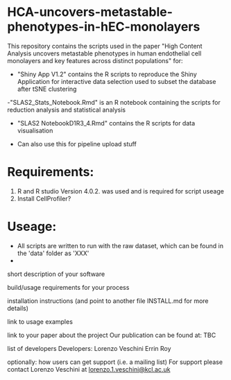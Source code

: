 # HCA-uncovers-metastable-phenotypes-in-hEC-monolayers

This repository contains the scripts used in the paper "High Content Analysis uncovers metastable phenotypes in human endothelial cell monolayers and key features across distinct populations" for: 

- "Shiny App V1.2" contains the R scripts to reproduce the Shiny Application for interactive data selection 
 used to subset the database after tSNE clustering 
 
-"SLAS2_Stats_Notebook.Rmd" is an R notebook containing the scripts for reduction analysis and statistical analysis 

- "SLAS2 NotebookD1R3_4.Rmd" contains the R scripts for data visualisation

- Can also use this for pipeline upload stuff 

# Requirements: 
1. R and R studio Version 4.0.2. was used and is required for script useage 
2. Install CellProfiler? 

# Useage: 
- All scripts are written to run with the raw dataset, which can be found in the 'data' folder as 'XXX'
-

short description of your software

build/usage requirements for your process

installation instructions (and point to another file INSTALL.md for more details)

link to usage examples

link to your paper about the project
Our publication can be found at: TBC 

list of developers
Developers:
Lorenzo Veschini
Errin Roy 

optionally: how users can get support (i.e. a mailing list)
For support please contact Lorenzo Veschini at lorenzo.1.veschini@kcl.ac.uk 
